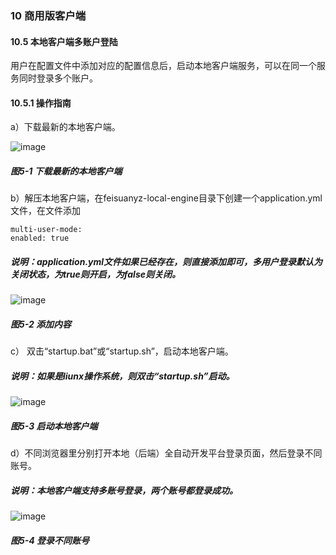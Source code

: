 ### 10 商用版客户端

#### 10.5 本地客户端多账户登陆

用户在配置文件中添加对应的配置信息后，启动本地客户端服务，可以在同一个服务同时登录多个账户。

#### 10.5.1 操作指南

a）下载最新的本地客户端。

![image](https://user-images.githubusercontent.com/79617492/231091845-66a526b8-e510-4e8a-bc18-125069811e3b.png)

##### 图5-1 下载最新的本地客户端

b）解压本地客户端，在feisuanyz-local-engine目录下创建一个application.yml文件，在文件添加

```
multi-user-mode:
enabled: true
```

##### 说明：application.yml文件如果已经存在，则直接添加即可，多用户登录默认为关闭状态，为true则开启，为false则关闭。

![image](https://user-images.githubusercontent.com/79617492/231091908-d8d61dad-bca7-4982-93f7-d9a88f5b8819.png)

##### 图5-2 添加内容

c） 双击“startup.bat”或“startup.sh”，启动本地客户端。

##### 说明：如果是liunx操作系统，则双击“startup.sh”启动。

![image](https://user-images.githubusercontent.com/79617492/231091933-5b4ff623-128a-4e93-b345-b8071e3dd6c2.png)

##### 图5-3 启动本地客户端

d）不同浏览器里分别打开本地（后端）全自动开发平台登录页面，然后登录不同账号。

##### 说明：本地客户端支持多账号登录，两个账号都登录成功。

![image](https://user-images.githubusercontent.com/79617492/231091950-60fd06e4-a59c-4289-aa42-866bfc8d6e4a.png)

##### 图5-4 登录不同账号
